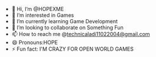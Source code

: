 - 👋 Hi, I’m @HOPEXME
- 👀 I’m interested in Games
- 🌱 I’m currently learning Game Development
- 💞️ I’m looking to collaborate on Something Fun
- 📫 How to reach me @technicaladi11022004@gmail.com
- 😄 Pronouns:HOPE
- ⚡ Fun fact: I'M CRAZY FOR OPEN WORLD GAMES

<!---
HOPEXME/HOPEXME is a ✨ special ✨ repository because its `README.md` (this file) appears on your GitHub profile.
You can click the Preview link to take a look at your changes.
--->
